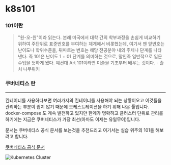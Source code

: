 # k8s101
### 101이란
>"원-오-원"이라 읽는다. 본래 미국에서 대학 간의 학부과정을 손쉽게 비교하기 위하여 주단위로 표준번호를 부여하는 체계에서 비롯했는데, 여기서 맨 앞번호는 난이도나 학위수준을, 뒤따르는 번호는 해당 전공분야 내의 주제나 단계를 나타낸다. 즉 101은 난이도 1 + 01 단계를 의미하는 것으로, 말인즉 일반적으로 입문수업을 뜻하게 됐다. 예컨대 Art 101이라면 미술을 기초부터 배우는 것이다. - 출처 나무위키
### 쿠버네티스 란
---
컨테이너를 사용하다보면 여러가지의 컨테이너를 사용해야 되는 상황이오고 이것들을 관리하는 부분이 쉽지 않기 때문에 오케스트레이션을 하기 위해 나온 툴입니다.
docker-compose 도 계속 발전하고 있지만 한계가 명확하고 클러스터 단위로 관리를 하기에는 지금은 쿠버네티스가 가장 최선(아마도 이제는 유일무이)입니다.

문서는 쿠버네티스 공식 문서를 보는것을 추천드리고 여기서는 실습 위주의 101을 해보려고 합니다.

[쿠버네티스 공식 문서](https://kubernetes.io/docs/home/)

![Kubernetes Cluster](https://d33wubrfki0l68.cloudfront.net/2475489eaf20163ec0f54ddc1d92aa8d4c87c96b/e7c81/images/docs/components-of-kubernetes.svg)